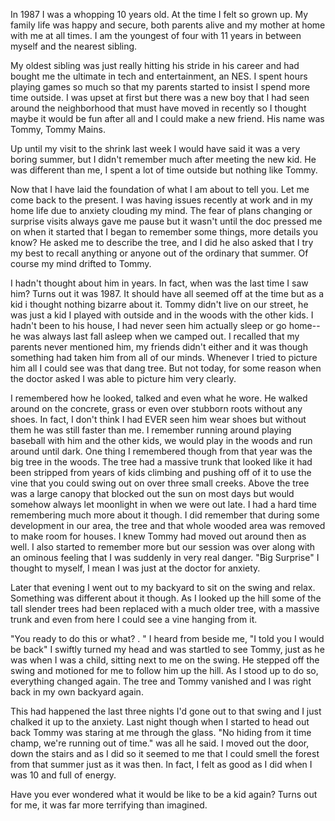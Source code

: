 In 1987 I was a whopping 10 years old. At the time I felt so grown up. My family life was happy and secure, both parents alive and my mother at home with me at all times. I am the youngest of four with 11 years in between myself and the nearest sibling. 

My oldest sibling was just really hitting his stride in his career and had bought me the ultimate in tech and entertainment, an NES. I spent hours playing games so much so that my parents started to insist I spend more time outside. I was upset at first but there was a new boy that I had seen around the neighborhood that must have moved in recently so I thought maybe it would be fun after all and I could make a new friend. His name was Tommy, Tommy Mains. 

Up until my visit to the shrink last week I would have said it was a very boring summer, but I didn't remember much after meeting the new kid. He was different than me, I spent a lot of time outside but nothing like Tommy.  

Now that I have laid the foundation of what I am about to tell you. Let me come back to the present. I was having issues recently at work and in my home life due to anxiety clouding my mind. The fear of plans changing or surprise visits always gave me pause but it wasn't until the doc pressed me on when it started that I began to remember some things, more details you know? He asked me to describe the tree, and I did he also asked that I try my best to recall anything or anyone out of the ordinary that summer. Of course my mind drifted to Tommy. 

I hadn't thought about him in years. In fact, when was the last time I saw him? Turns out it was 1987. It should have all seemed off at the time but as a kid i thought nothing bizarre about it. Tommy didn't live on our street, he was just a kid I played with outside and in the woods with the other kids. I hadn't been to his house, I had never seen him actually sleep or go home--he was always last fall asleep when we camped out. I recalled that my parents never mentioned him, my friends didn't either and it was though something had taken him from all of our minds. Whenever I tried to picture him all I could see was that dang tree. But not today, for some reason when the doctor asked I was able to picture him very clearly. 

I remembered how he looked, talked and even what he wore. He walked around on the concrete, grass or even over stubborn roots without any shoes. In fact, I don't think I had EVER seen him wear shoes but without them he was still faster than me. I remember running around playing baseball with him and the other kids, we would play in the woods and run around until dark. One thing I remembered though from that year was the big tree in the woods. The tree had a massive trunk that looked like it had been stripped from years of kids climbing and pushing off of it to use the vine that you could swing out on over three small creeks. Above the tree was a large canopy that blocked out the sun on most days but would somehow always let moonlight in when we were out late. I had a hard time remembering much more about it though. I did remember that during some development in our area, the tree and that whole wooded area was removed to make room for houses. I knew Tommy had moved out around then as well.  I also started to remember more but our session was over along with an ominous feeling that I was suddenly in very real danger. "Big Surprise" I thought to myself, I mean I was just at the doctor for anxiety. 

Later that evening I went out to my backyard to sit on the swing and relax. Something was different about it though. As I looked up the hill some of the tall slender trees had been replaced with a much older tree, with a massive trunk and even from here I could see a vine hanging from it. 

"You ready to do this or what? . " I heard from beside me, "I told you I would be back" I swiftly turned my head and was startled to see Tommy, just as he was when I was a child, sitting next to me on the swing.  He stepped off the swing and motioned for me to follow him up the hill. As I stood up to do so, everything changed again. The tree and Tommy vanished and I was right back in my own backyard again. 

This had happened the last three nights I'd gone out to that swing and I just chalked it up to the anxiety. Last night though when I started to head out back Tommy was staring at me through the glass. "No hiding from it time champ, we're running out of time." was all he said. I moved out the door, down the stairs and as I did so it seemed to me that I could smell the forest from that summer just as it was then. In fact, I felt as good as I did when I was 10 and full of energy. 

Have you ever wondered what it would be like to be a kid again? Turns out for me, it was far more terrifying than imagined.